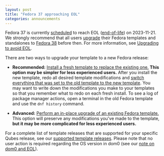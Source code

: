 ```yaml
---
layout: post
title: "Fedora 37 approaching EOL"
categories: announcements
---
```


Fedora 37 is currently [scheduled](https://fedorapeople.org/groups/schedule/f-39/f-39-key-tasks.html) to reach EOL ([end-of-life](https://fedoraproject.org/wiki/End_of_life)) on 2023-11-21. We strongly recommend that all users [upgrade](https://doc.qubes-os.org/en/latest/user/templates/fedora/fedora.html#upgrading) their Fedora templates and standalones to [Fedora 38](/news/2023/05/26/fedora-38-templates-available/) before then. For more information, see [Upgrading to avoid EOL](https://doc.qubes-os.org/en/latest/user/how-to-guides/how-to-update.html#upgrading-to-avoid-eol).

There are two ways to upgrade your template to a new Fedora release:

- **Recommended:** [Install a fresh template to replace the existing one.](https://doc.qubes-os.org/en/latest/user/templates/fedora/fedora.html#installing) **This option may be simpler for less experienced users.** After you install the new template, redo all desired template modifications and [switch everything that was set to the old template to the new template](https://doc.qubes-os.org/en/latest/user/templates/templates.html#switching). You may want to write down the modifications you make to your templates so that you remember what to redo on each fresh install. To see a log of package manager actions, open a terminal in the old Fedora template and use the `dnf history` command.

- **Advanced:** [Perform an in-place upgrade of an existing Fedora template.](/doc/templates/fedora/in-place-upgrade/) This option will preserve any modifications you've made to the template, **but it may be more complicated for less experienced users.**

For a complete list of template releases that are supported for your specific Qubes release, see our [supported template releases](https://doc.qubes-os.org/en/latest/user/downloading-installing-upgrading/supported-releases.html#templates). Please note that no user action is required regarding the OS version in dom0 (see our [note on dom0 and EOL](https://doc.qubes-os.org/en/latest/user/downloading-installing-upgrading/supported-releases.html#note-on-dom0-and-eol)).
